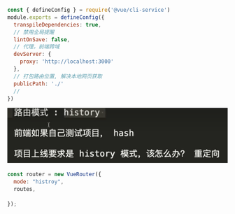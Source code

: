 <br/>

```javascript
const { defineConfig } = require('@vue/cli-service')
module.exports = defineConfig({
  transpileDependencies: true,
  // 禁用全局提醒
  lintOnSave: false,
  // 代理，前端跨域
  devServer: {
    proxy: 'http://localhost:3000'
  },
  // 打包路由位置, 解决本地网页获取
  publicPath: './' 
  // 
})
```

![截图](19f409a8046cc3404e970cb5a24089cd.png)

```javascript
const router = new VueRouter({
  mode: "histroy",
  routes,

});
```

